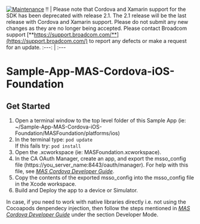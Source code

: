 [![Maintenance](https://img.shields.io/badge/Maintained%3F-no-red.svg)](https://bitbucket.org/lbesson/ansi-colors)
:bangbang: | Please note that Cordova and Xamarin support for the SDK has been deprecated with release 2.1. The 2.1 release will be the last release with Cordova and Xamarin support. Please do not submit any new changes as they are no longer being accepted. Please contact Broadcom support [**https://support.broadcom.com/**](https://support.broadcom.com/) to report any defects or make a request for an update.
:---: | :---
# Sample-App-MAS-Cordova-iOS-Foundation

## Get Started
1. Open a terminal window to the top level folder of this Sample App (ie: ~/Sample-App-MAS-Cordova-iOS-Foundation/MASFoundation/platforms/ios)
2. In the terminal type: `pod update`   
   If this fails try: `pod install`
3. Open the .xcworkspace (ie: MASFoundation.xcworkspace).
4. In the CA OAuth Manager, create an app, and export the msso_config file (https://you_server_name:8443/oauth/manager). For help with this file, see [*MAS Cordova Developer Guide*](https://techdocs.broadcom.com/content/broadcom/techdocs/us/en/ca-enterprise-software/layer7-api-management/mobile-sdk-for-ca-mobile-api-gateway/2-0/Cordova/Cordova_2-1.html).
5. Copy the contents of the exported msso_config into the msso_config file in the Xcode workspace.
6. Build and Deploy the app to a device or Simulator.

In case, if you need to work with native libraries directly i.e. not using the Cocoapods denpendecy injection, then follow the steps mentioned in [*MAS Cordova Developer Guide*](https://techdocs.broadcom.com/content/broadcom/techdocs/us/en/ca-enterprise-software/layer7-api-management/mobile-sdk-for-ca-mobile-api-gateway/2-0/Cordova/Cordova_2-1.html) under the section Developer Mode.
